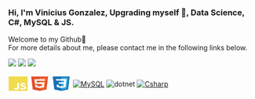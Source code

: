 ### Hi, I'm Vinicius Gonzalez, Upgrading myself :rocket:, Data Science, C#, MySQL & JS.
Welcome to my Github👋</br>
For more details about me, please contact me in the following links below.

<div>
  <a href = "https://vlgonzalez.github.io/cv/#principa"target="_blank"><img src="https://img.shields.io/badge/website-000000?style=for-the-badge&logo=About.me&logoColor=white"></a>
   <a href = "mailto:vinicius.vlg@hotmail.com"target="_blank"><img src="https://img.shields.io/badge/Microsoft_Outlook-0078D4?style=for-the-badge&logo=microsoft-outlook&logoColor=white" target="_blank"></a>
  <a href="https://www.linkedin.com/in/vin%C3%ADcius-gonzalez-758425b9/" target="_blank"><img src="https://img.shields.io/badge/-LinkedIn-%230077B5?style=for-the-badge&logo=linkedin&logoColor=white"></a> 
</div>
<div style="display: inline_block"><br>
  <a href="https://vlgonzalez.github.io/Dieta/" target="_blank"><img align="center" alt="Js" height="30" width="40"    src="https://raw.githubusercontent.com/devicons/devicon/master/icons/javascript/javascript-plain.svg"></a>
 <a href="https://vlgonzalez.github.io/cv/index.html#hoje" target="_blank"><img align="center" alt="HTML" height="30" width="40" src="https://raw.githubusercontent.com/devicons/devicon/master/icons/html5/html5-original.svg"></a>
  <img align="center" alt="CSS" height="30" width="40" src="https://raw.githubusercontent.com/devicons/devicon/master/icons/css3/css3-original.svg">
  <a href="https://github.com/vlgonzalez/Desafio-ecommerceRefinado/blob/main/ecommerceRefinado.sql"><img align="center" alt="MySQL" height="50" width="60" src="https://cdn.jsdelivr.net/gh/devicons/devicon/icons/mysql/mysql-plain-wordmark.svg" /></a>
  <a https://calculadorarenda.azurewebsites.net/Taxa" target="_blank"><img align="center" alt="dotnet" height="50" width="60" src="https://cdn.jsdelivr.net/gh/devicons/devicon/icons/dot-net/dot-net-original-wordmark.svg" /></a>
  <a href="https://github.com/vlgonzalez/desafio" target="_blank"><img align="center" alt="Csharp" height="50" width="60" src="https://cdn.jsdelivr.net/gh/devicons/devicon/icons/csharp/csharp-original.svg" /></a>
</div>

<!--
**vlgonzalez/vlgonzalez** is a ✨ _special_ ✨ repository because its `README.md` (this file) appears on your GitHub profile.

Here are some ideas to get you started:

- 🔭 I’m currently working on ...
- 🌱 I’m currently learning ...
- 👯 I’m looking to collaborate on ...
- 🤔 I’m looking for help with ...
- 💬 Ask me about ...
- 📫 How to reach me: ...
- 😄 Pronouns: ...
- ⚡ Fun fact: ...
-->
